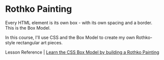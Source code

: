 # Rothko Painting

Every HTML element is its own box - with its own spacing and a border. This is the Box Model.

In this course, I'll use CSS and the Box Model to create my own Rothko-style rectangular art pieces.

Lesson Reference | [Learn the CSS Box Model by building a Rothko Painting](https://www.freecodecamp.org/learn/2022/responsive-web-design/learn-the-css-box-model-by-building-a-rothko-painting/step-45)
